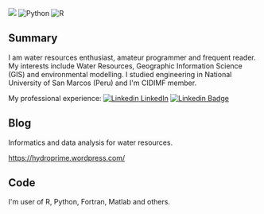 ![](http://estruyf-github.azurewebsites.net/api/VisitorHit?user=estruyf&repo=github-visitors-badge&countColorcountColor&countColor=navy)
<img alt="Python" src="https://img.shields.io/badge/python%20-%2314354C.svg?&style=for-the-badge&logo=python&logoColor=white"/>
<img alt="R" src="https://img.shields.io/badge/r-%23276DC3.svg?&style=for-the-badge&logo=r&logoColor=white"/>

## Summary

I am water resources enthusiast, amateur programmer and frequent reader. My interests include Water Resources, Geographic Information Science (GIS) and environmental modelling. I studied engineering in National University of San Marcos (Peru) and I'm CIDIMF member.

My professional experience: [![Linkedin](https://i.stack.imgur.com/gVE0j.png) LinkedIn](https://www.linkedin.com/in/geomar-paul-perales-apaico/)
[![Linkedin Badge](https://img.shields.io/badge/-LinkedIn-blue?style=flat-square&logo=Linkedin&logoColor=white&link=https://www.linkedin.com/in/geomar-paul-perales-apaico/)](https://www.linkedin.com/in/geomar-paul-perales-apaico/)

## Blog

Informatics and data analysis for water resources.

https://hydroprime.wordpress.com/

## Code

I'm user of R, Python, Fortran, Matlab and others.
